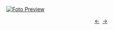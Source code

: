 [![Foto Preview](preview/n878.avif)](https://20essentials.github.io/project-000-878)

<div align="center" style="display: flex; justify-content: center;">
  <a  href="https://github.com/20essentials/project-000-877" target="_blank">&#8592;</a>
  &nbsp;&nbsp;
  <a  href="https://github.com/20essentials/project-000-879" target="_blank">&#8594;</a>
</div>
